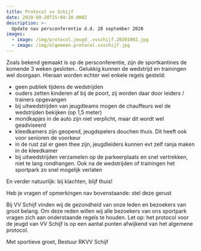 ```yaml
---
title: Protocol vv Schijf
date: 2020-09-28T15:04:10.000Z
description: >-
  Update nav persconferentie d.d. 28 september 2020
images:
  - image: /img/protocol.jeugd_.vvschijf.20201002.jpg
  - image: /img/algemeen.protocol.vvschijf.jpg
---
```


Zoals bekend gemaakt is op de persconferentie, zijn de sportkantines de komende 3 weken gesloten.. Gelukkig kunnen de wedstrijd en trainingen wel doorgaan. Hieraan worden echter wel enkele regels gesteld:
 
* geen publiek tijdens de wedstrijden
* ouders zetten kinderen af bij de poort, zij worden  daar door leiders / trainers opgevangen
* bij uitwedstrijden van jeugdteams mogen de chauffeurs wel de wedstrijden bekijken (op 1,5 meter)
* mondkapjes in de auto zijn niet verplicht, maar dit wordt wel geadviseerd
* kleedkamers zijn geopend, jeugdspelers douchen thuis. Dit heeft ook voor senioren de voorkeur
* in de rust zal er geen thee  zijn, jeugdleiders kunnen evt zelf ranja maken in de kleedkamer
* bij uitwedstrijden verzamelen op de parkeerplaats en snel vertrekken, niet te lang rondhangen. Ook na de wedstrijden of trainingen het sportpark zo snel mogelijk verlaten
 
En verder natuurlijk: bij klachten, blijf thuis!
 
Heb je vragen of opmerkingen nav bovenstaande: stel deze gerust


Bij VV Schijf vinden wij de gezondheid van onze leden en bezoekers van groot belang.
Om deze reden willen wij alle bezoekers van ons sportpark vragen zich aan onderstaande regels te houden.
Let op: het protocol voor de jeugd van VV Schijf is op een aantal punten afwijkend van het algemene protocol. 
 
Met sportieve groet,
Bestuur RKVV Schijf
